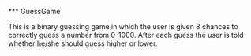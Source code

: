 *** GuessGame 

This is a binary guessing game in which the user is given 8 chances to correctly guess a number from 0-1000. After each guess the user is told whether he/she should guess higher or lower.
